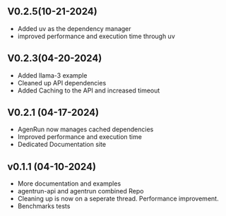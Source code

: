 ## V0.2.5(10-21-2024)
- Added uv as the dependency manager
- improved performance and execution time through uv

## V0.2.3(04-20-2024)
- Added llama-3 example 
- Cleaned up API dependencies 
- Added Caching to the API and increased timeout

## V0.2.1 (04-17-2024)
- AgenRun now manages cached dependencies 
- Improved performance and execution time
- Dedicated Documentation site


## v0.1.1 (04-10-2024)
-  More documentation and examples
-  agentrun-api and agentrun combined Repo 
-  Cleaning up is now on a seperate thread. Performance improvement.
-  Benchmarks tests 
